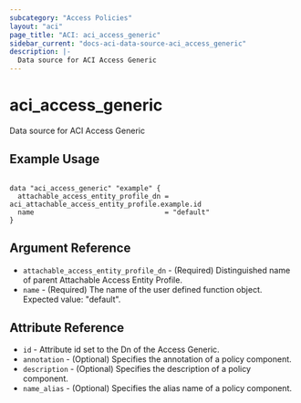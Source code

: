 ```yaml
---
subcategory: "Access Policies"
layout: "aci"
page_title: "ACI: aci_access_generic"
sidebar_current: "docs-aci-data-source-aci_access_generic"
description: |-
  Data source for ACI Access Generic
---
```


# aci_access_generic

Data source for ACI Access Generic

## Example Usage

```hcl

data "aci_access_generic" "example" {
  attachable_access_entity_profile_dn = aci_attachable_access_entity_profile.example.id
  name                                = "default"
}

```

## Argument Reference

- `attachable_access_entity_profile_dn` - (Required) Distinguished name of parent Attachable Access Entity Profile.
- `name` - (Required) The name of the user defined function object. Expected value: "default".

## Attribute Reference

- `id` - Attribute id set to the Dn of the Access Generic.
- `annotation` - (Optional) Specifies the annotation of a policy component.
- `description` - (Optional) Specifies the description of a policy component.
- `name_alias` - (Optional) Specifies the alias name of a policy component.
